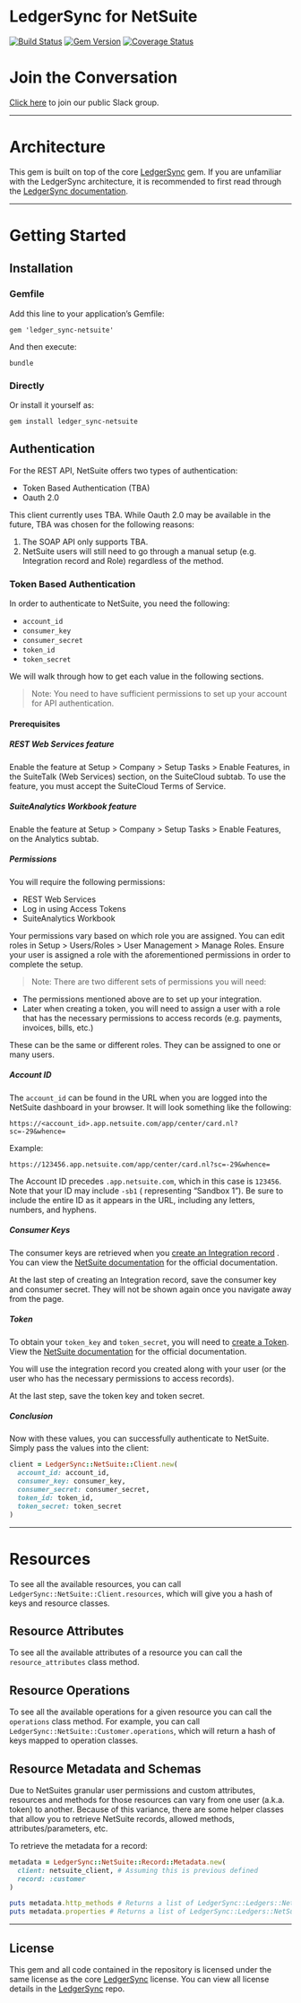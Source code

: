 <a name="ledger-sync--netsuite" />

# LedgerSync for NetSuite

[![Build Status](https://travis-ci.org/LedgerSync/ledger_sync-netsuite.svg?branch=master)](https://travis-ci.org/LedgerSync/ledger_sync-netsuite)
[![Gem Version](https://badge.fury.io/rb/ledger_sync-netsuite.svg)](https://badge.fury.io/rb/ledger_sync-netsuite)
[![Coverage Status](https://coveralls.io/repos/github/LedgerSync/ledger_sync-netsuite/badge.svg?branch=master)](https://coveralls.io/github/LedgerSync/ledger_sync-netsuite?branch=master)

<a name="ledger-sync--netsuite--join-the-conversation" />

# Join the Conversation

[Click here](https://join.slack.com/t/ledger-sync/shared_invite/zt-e5nbl8qc-eOA~5k7bg3p16_l3J7OS~Q) to join our public
Slack group.

<a name="architecture" />

---

# Architecture

This gem is built on top of the core [LedgerSync](https://github.com/LedgerSync/ledger_sync) gem. If you are unfamiliar
with the LedgerSync architecture, it is recommended to first read through
the [LedgerSync documentation](https://github.com/LedgerSync/ledger_sync).

---

<a name="getting-started" />

# Getting Started

<a name="getting-started--installation" />

## Installation

<a name="getting-started--installation--gemfile" />

### Gemfile

Add this line to your application’s Gemfile:

```
gem 'ledger_sync-netsuite'
```

And then execute:

```
bundle
```

<a name="getting-started--installation--directly" />

### Directly

Or install it yourself as:

```
gem install ledger_sync-netsuite
```

<a name="getting-started--authentication" />

## Authentication

For the REST API, NetSuite offers two types of authentication:

* Token Based Authentication (TBA)
* Oauth 2.0

This client currently uses TBA. While Oauth 2.0 may be available in the future, TBA was chosen for the following
reasons:

1. The SOAP API only supports TBA.
2. NetSuite users will still need to go through a manual setup (e.g. Integration record and Role) regardless of the
   method.

<a name="getting-started--authentication--token-based-authentication" />

### Token Based Authentication

In order to authenticate to NetSuite, you need the following:

* `account_id`
* `consumer_key`
* `consumer_secret`
* `token_id`
* `token_secret`

We will walk through how to get each value in the following sections.

> Note: You need to have sufficient permissions to set up your account for API authentication.

<a name="getting-started--authentication--token-based-authentication--prerequisites" />

#### Prerequisites

<a name="getting-started--authentication--token-based-authentication--prerequisites--rest-web-services-feature" />

##### REST Web Services feature

Enable the feature at Setup > Company > Setup Tasks > Enable Features, in the SuiteTalk (Web Services) section, on the
SuiteCloud subtab. To use the feature, you must accept the SuiteCloud Terms of Service.

<a name="getting-started--authentication--token-based-authentication--prerequisites--suite-analytics-workbook-feature" />

##### SuiteAnalytics Workbook feature

Enable the feature at Setup > Company > Setup Tasks > Enable Features, on the Analytics subtab.


<a name="getting-started--authentication--token-based-authentication--prerequisites--permissions" />

##### Permissions

You will require the following permissions:

* REST Web Services
* Log in using Access Tokens
* SuiteAnalytics Workbook

Your permissions vary based on which role you are assigned. You can edit roles in Setup > Users/Roles > User
Management > Manage Roles. Ensure your user is assigned a role with the aforementioned permissions in order to complete
the setup.

> Note:
> There are two different sets of permissions you will need:

* The permissions mentioned above are to set up your integration.
* Later when creating a token, you will need to assign a user with a role that has the necessary permissions to access
  records (e.g. payments, invoices, bills, etc.)

These can be the same or different roles. They can be assigned to one or many users.

##### Account ID

The `account_id` can be found in the URL when you are logged into the NetSuite dashboard in your browser. It will look
something like the following:

```http request
https://<account_id>.app.netsuite.com/app/center/card.nl?sc=-29&whence=
```

Example:

```http request
https://123456.app.netsuite.com/app/center/card.nl?sc=-29&whence=
```

The Account ID precedes `.app.netsuite.com`, which in this case is `123456`. Note that your ID may include `-sb1` (
representing “Sandbox 1”). Be sure to include the entire ID as it appears in the URL, including any letters, numbers,
and hyphens.

##### Consumer Keys

The consumer keys are retrieved when
you [create an Integration record](https://system.netsuite.com/app/help/helpcenter.nl?fid=bridgehead_4249032125.html&whence=)
. You can view
the [NetSuite documentation](https://system.netsuite.com/app/help/helpcenter.nl?fid=bridgehead_4249032125.html&whence=)
for the official documentation.

At the last step of creating an Integration record, save the consumer key and consumer secret. They will not be shown
again once you navigate away from the page.

##### Token

To obtain your `token_key` and `token_secret`, you will need
to [create a Token](https://system.netsuite.com/app/help/helpcenter.nl?fid=bridgehead_4254081947.html). View
the [NetSuite documentation](https://system.netsuite.com/app/help/helpcenter.nl?fid=bridgehead_4254081947.html) for the
official documentation.

You will use the integration record you created along with your user (or the user who has the necessary permissions to
access records).

At the last step, save the token key and token secret.

##### Conclusion

Now with these values, you can successfully authenticate to NetSuite. Simply pass the values into the client:

```ruby
client = LedgerSync::NetSuite::Client.new(
  account_id: account_id,
  consumer_key: consumer_key,
  consumer_secret: consumer_secret,
  token_id: token_id,
  token_secret: token_secret
)
```
---

<a name="resources" />

# Resources

To see all the available resources, you can call `LedgerSync::NetSuite::Client.resources`, which will give you a hash of keys and resource classes.

## Resource Attributes

To see all the available attributes of a resource you can call the `resource_attributes` class method.

## Resource Operations

To see all the available operations for a given resource you can call the `operations` class method. For example, you can call `LedgerSync::NetSuite::Customer.operations`, which will return a hash of keys mapped to operation classes.


## Resource Metadata and Schemas

Due to NetSuites granular user permissions and custom attributes, resources and methods for those resources can vary
from one user (a.k.a. token) to another. Because of this variance, there are some helper classes that allow you to
retrieve NetSuite records, allowed methods, attributes/parameters, etc.

To retrieve the metadata for a record:

```ruby
metadata = LedgerSync::NetSuite::Record::Metadata.new(
  client: netsuite_client, # Assuming this is previous defined
  record: :customer
)

puts metadata.http_methods # Returns a list of LedgerSync::Ledgers::NetSuite::Record::HTTPMethod objects
puts metadata.properties # Returns a list of LedgerSync::Ledgers::NetSuite::Record::Property objects

```
---

<a name="ledger-sync--quick-books-online--license" />

## License

This gem and all code contained in the repository is licensed under the same license as the core [LedgerSync](https://github.com/LedgerSync/ledger_sync) license. You can view all license details in the [LedgerSync](https://github.com/LedgerSync/ledger_sync) repo.